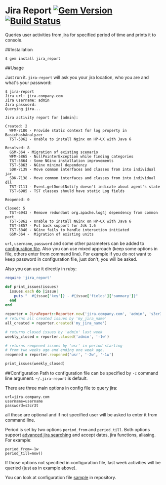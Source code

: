 Jira Report [![Gem Version](https://badge.fury.io/rb/jira_report.svg)](https://rubygems.org/gems/jira_report) [![Build Status](https://api.travis-ci.org/veelenga/jira_report.svg)](https://travis-ci.org/veelenga/jira_report)
===========================

Queries user activities from jira for specified period of time and prints it to console.

##Installation
```
$ gem install jira_report
```

##Usage

Just run it. `jira-report` will ask you your jira location, who you are and what's your password:
```
$ jira-report
Jira url: jira.company.com
Jira username: admin
Jira password:
Querying jira...

Jira activity report for [admin]:

Created: 2
  WFM-7180 - Provide static context for log property in BasicHashAnalyzer
  TST-5862 - Unable to install Nginx on HP-UX with Java 6

Resolved: 8
  GSM-364 - Migration of existing scenario
  WFM-5865 - NullPointerException while finding categories
  TST-5864 - Some NGinx installation improvements
  TST-5863 - NGinx minimal dependency
  SDK-7139 - Move common interfaces and classes from into individual jar
  SDK-7138 - Move common interfaces and classes from into individual dll
  TST-7111 - Event.getDonotNotify doesn't indicate about agent's state
  TST-6985 - TST classes should have static Log fields

Reopened: 0

Closed: 5
  TST-6943 - Remove redundant org.apache.log4j dependency from common part
  TST-5862 - Unable to install NGinx on HP-UX with Java 6
  TST-5857 - Put back support for Jdk 1.6
  TST-5840 - NGinx fails to handle interaction initiated
  GSM-364 -  Migration of existing units
```

`url`, `username`, `password` and some other parameters can be added to [configuration file](#configuration). Also you can use mixed approach (keep some options in file, others enter from command line). For example if you do not want to keep password in configuration file, just don't, you will be asked.

Also you can use it directly in ruby:
```ruby
require 'jira_report'

def print_issues(issues)
  issues.each do |issue|
    puts "  #{issue['key']} - #{issue['fields']['summary']}"
  end
end

reporter = JiraReport::Reporter.new('jira.company.com', 'admin', 's3cr3t')
# returns all created issues by 'my_jira_name'
all_created = reporter.created('my_jira_name')

# returns closed issues by 'admin' last week
weekly_closed = reporter.closed('admin', '-1w')

# returns reopened issues by 'usr' in period starting
# from two weeks ago and ending one week ago.
reopened = reporter.reopened('usr', '-2w', '-1w')

print_issues(weekly_closed)
```

##Configuration
Path to configuration file can be specified by `-c` command line argument. `~/.jira-report` is default.

There are three main options in config file to query jira:
```
url=jira.company.com
username=username
password=s3cr3t
```
all those are optional and if not specified user will be asked to enter it from command line.

Period is set by two options `period_from` and `period_till`. Both options support [advanced jira searching](https://confluence.atlassian.com/display/JIRA/Advanced+Searching) and accept dates, jira functions, aliasing. For example:
```
period_from=-1w
period_till=now()
```
If those options not specified in configuration file, last week activities will be queried (just as in example above).

You can look at configuration file [sample](example/jira-report.sample) in repository.
